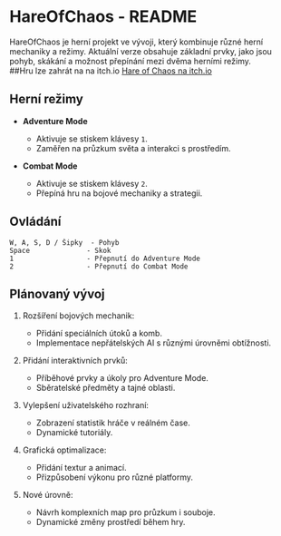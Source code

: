 # HareOfChaos - README  

HareOfChaos je herní projekt ve vývoji, který kombinuje různé herní mechaniky a režimy. Aktuální verze obsahuje základní prvky, jako jsou pohyb, skákání a možnost přepínání mezi dvěma herními režimy.  
##Hru lze zahrát na na itch.io
[Hare of Chaos na itch.io](https://jaqbgralti.itch.io/hareofchaos)


## Herní režimy  

- **Adventure Mode**  
  - Aktivuje se stiskem klávesy `1`.  
  - Zaměřen na průzkum světa a interakci s prostředím.  

- **Combat Mode**  
  - Aktivuje se stiskem klávesy `2`.  
  - Přepíná hru na bojové mechaniky a strategii.  

## Ovládání  

```plaintext
W, A, S, D / Šipky  - Pohyb
Space              - Skok
1                  - Přepnutí do Adventure Mode
2                  - Přepnutí do Combat Mode
```

## Plánovaný vývoj
1. Rozšíření bojových mechanik:
   - Přidání speciálních útoků a komb.
   - Implementace nepřátelských AI s různými úrovněmi obtížnosti.

2. Přidání interaktivních prvků:
   - Příběhové prvky a úkoly pro Adventure Mode.
   - Sběratelské předměty a tajné oblasti.

3. Vylepšení uživatelského rozhraní:
   - Zobrazení statistik hráče v reálném čase.
   - Dynamické tutoriály.

4. Grafická optimalizace:
   - Přidání textur a animací.
   - Přizpůsobení výkonu pro různé platformy.

5. Nové úrovně:
   - Návrh komplexních map pro průzkum i souboje.
   - Dynamické změny prostředí během hry.
